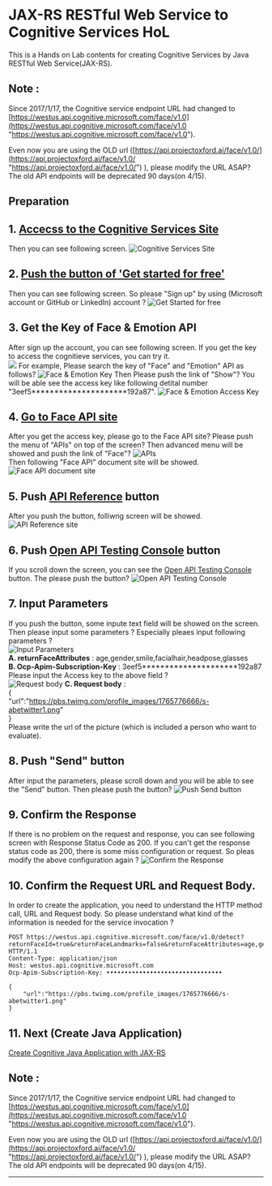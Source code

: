 # JAX-RS RESTful Web Service to Cognitive Services HoL

This is a Hands on Lab contents for creating Cognitive Services by Java RESTful Web Service(JAX-RS).  

**Note :**
-----  
Since 2017/1/17, the Cognitive service endpoint URL had changed to [https://westus.api.cognitive.microsoft.com/face/v1.0](https://westus.api.cognitive.microsoft.com/face/v1.0 "https://westus.api.cognitive.microsoft.com/face/v1.0"). 

Even now you are using the OLD url ([https://api.projectoxford.ai/face/v1.0/](https://api.projectoxford.ai/face/v1.0/ "https://api.projectoxford.ai/face/v1.0/") ), please modify the URL ASAP? The old API endpoints will be deprecated 90 days(on 4/15).


Preparation  
-----  
##  1. [Accecss to the Cognitive Services Site](https://www.microsoft.com/cognitive-services/en-us/ "Accecss to the Cognitive Services Site")  
Then you can see following screen. 
![Cognitive Services Site](https://c1.staticflickr.com/1/530/32562085411_14c8374e78_z.jpg "Cognitive Services Site")  
## 2. [Push the button of 'Get started for free'](https://www.microsoft.com/cognitive-services/en-us/sign-up "Get started for free")  
Then you can see following screen. So please "Sign up" by using (Microsoft account or GitHub or LinkedIn) account ? ![Get Started for free](https://c1.staticflickr.com/1/410/32305249570_76043c5247_z.jpg "Get Started for free")
## 3. Get the Key of Face & Emotion API  
After sign up the account, you can see following screen. If you get the key to access the cognitieve services, you can try it.  
 ![](https://c1.staticflickr.com/1/420/31841316184_ea1f2bdc3c_z.jpg "")  For example, Please search the key of "Face" and "Emotion" API as follows? ![Face & Emotion Key](https://c1.staticflickr.com/1/359/31841316904_523e839f51_z.jpg "Face & Emotion Key")  Then Please push the link of "Show"? You will be able see the access key like following detital number "3eef5*********************192a87". ![Face & Emotion Access Key](https://c1.staticflickr.com/1/779/31841317454_135bb40be6_z.jpg "Face & Emotion Access Key")
## 4. [Go to Face API site](https://www.microsoft.com/cognitive-services/en-us/face-api "Go to Face API site")
After you get the access key, please go to the Face API site? Please push the menu of "APIs" on top of the screen? Then advanced menu will be showed and push the link of "Face"? 
	![APIs](https://c1.staticflickr.com/1/381/31841317784_039721b1c5_z.jpg "APIs")  
	Then following "Face API" document site will be showed.
	![Face API document site](https://c1.staticflickr.com/1/520/31841318714_3385607336_z.jpg "Face API document site")
## 5. Push [API Reference](https://dev.projectoxford.ai/docs/services/563879b61984550e40cbbe8d/operations/563879b61984550f30395236 "Push API Reference") button
After you push the button, folliwng screen will be showed.  ![API Reference site](https://c1.staticflickr.com/1/261/31841319174_03f18af2a4_z.jpg "API Reference site")
## 6. Push [Open API Testing Console](https://dev.projectoxford.ai/docs/services/563879b61984550e40cbbe8d/operations/563879b61984550f30395236/console "Open API Testing Console") button  
If you scroll down the screen, you can see the [Open API Testing Console](https://dev.projectoxford.ai/docs/services/563879b61984550e40cbbe8d/operations/563879b61984550f30395236/console "Open API Testing Console") button. The please push the button?
	![Open API Testing Console](https://c1.staticflickr.com/1/653/32562090941_1f950ec095_z.jpg "Open API Testing Console")
## 7. Input Parameters  
If you push the button, some inpute text field will be showed on the screen. Then please input some parameters ? Especially pleaes input following parameters ?  
	![Input Parameters](https://c1.staticflickr.com/1/487/32562091261_0852589e0f_z.jpg "Input Parameters")  
 	**A. returnFaceAttributes** : age,gender,smile,facialhair,headpose,glasses  
 	**B. Ocp-Apim-Subscription-Key** : 3eef5*********************192a87  
	Please input the Access key to the above field ?   
	![Request body](https://c1.staticflickr.com/1/396/32531488272_f83d5fd373_z.jpg "Request body")
 	**C. Request body** :  
{  
    "url":"https://pbs.twimg.com/profile_images/1765776666/s-abetwitter1.png"  
}  
	 Please write the url of the picture (which is included a person who want to evaluate).
## 8. Push "Send" button
After input the parameters, please scroll down and you will be able to see the "Send" button. Then please push the button?
	![Push Send button](https://c1.staticflickr.com/1/496/32562091541_3666a06cce_z.jpg "Push Send button")
## 9. Confirm the Response
If there is no problem on the request and response, you can see following screen with Response Status Code as 200. If you can't get the response status code as 200, there is some miss configuration or request. So pleas modify the above configuration again ?
	![Confirm the Response](https://c1.staticflickr.com/1/730/32531488702_dd99f78bb6_z.jpg "Confirm the Response")
## 10. Confirm the Request URL and Request Body.  
In order to create the application, you need to understand the HTTP method call, URL and Request body. So please understand what kind of the information is needed for the service invocation ?

```
POST https://westus.api.cognitive.microsoft.com/face/v1.0/detect?returnFaceId=true&returnFaceLandmarks=false&returnFaceAttributes=age,gender,smile,facialhair,headpose,glasses HTTP/1.1
Content-Type: application/json
Host: westus.api.cognitive.microsoft.com
Ocp-Apim-Subscription-Key: ••••••••••••••••••••••••••••••••

{
    "url":"https://pbs.twimg.com/profile_images/1765776666/s-abetwitter1.png"
}
```

## 11. Next (Create Java Application)
[Create Cognitive Java Application with JAX-RS](./Create-App.md)


**Note :**
-----  
Since 2017/1/17, the Cognitive service endpoint URL had changed to [https://westus.api.cognitive.microsoft.com/face/v1.0](https://westus.api.cognitive.microsoft.com/face/v1.0 "https://westus.api.cognitive.microsoft.com/face/v1.0"). 

Even now you are using the OLD url ([https://api.projectoxford.ai/face/v1.0/](https://api.projectoxford.ai/face/v1.0/ "https://api.projectoxford.ai/face/v1.0/") ), please modify the URL ASAP? The old API endpoints will be deprecated 90 days(on 4/15).

-----
